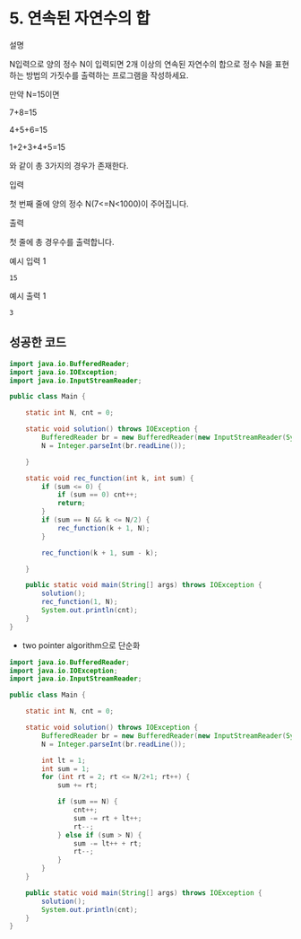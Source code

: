 # 5. 연속된 자연수의 합

설명

N입력으로 양의 정수 N이 입력되면 2개 이상의 연속된 자연수의 합으로 정수 N을 표현하는 방법의 가짓수를 출력하는 프로그램을 작성하세요.

만약 N=15이면

7+8=15

4+5+6=15

1+2+3+4+5=15

와 같이 총 3가지의 경우가 존재한다.



입력

첫 번째 줄에 양의 정수 N(7<=N<1000)이 주어집니다.



출력

첫 줄에 총 경우수를 출력합니다.



예시 입력 1 

```
15
```

예시 출력 1

```
3
```



## 성공한 코드

~~~java
import java.io.BufferedReader;
import java.io.IOException;
import java.io.InputStreamReader;

public class Main {

    static int N, cnt = 0;

    static void solution() throws IOException {
        BufferedReader br = new BufferedReader(new InputStreamReader(System.in));
        N = Integer.parseInt(br.readLine());

    }

    static void rec_function(int k, int sum) {
        if (sum <= 0) {
            if (sum == 0) cnt++;
            return;
        }
        if (sum == N && k <= N/2) {
            rec_function(k + 1, N);
        }

        rec_function(k + 1, sum - k);

    }

    public static void main(String[] args) throws IOException {
        solution();
        rec_function(1, N);
        System.out.println(cnt);
    }
}
~~~



* two pointer algorithm으로 단순화

~~~java
import java.io.BufferedReader;
import java.io.IOException;
import java.io.InputStreamReader;

public class Main {

    static int N, cnt = 0;

    static void solution() throws IOException {
        BufferedReader br = new BufferedReader(new InputStreamReader(System.in));
        N = Integer.parseInt(br.readLine());

        int lt = 1;
        int sum = 1;
        for (int rt = 2; rt <= N/2+1; rt++) {
            sum += rt;

            if (sum == N) {
                cnt++;
                sum -= rt + lt++;
                rt--;
            } else if (sum > N) {
                sum -= lt++ + rt;
                rt--;
            }
        }
    }

    public static void main(String[] args) throws IOException {
        solution();
        System.out.println(cnt);
    }
}
~~~

